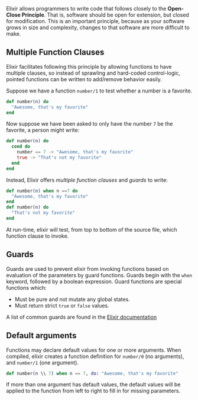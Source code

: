Elixir allows programmers to write code that follows closely to the **Open-Close Principle**. That is, software should be open for extension, but closed for modification. This is an important principle, because as your software grows in size and complexity, changes to that software are more difficult to make.

## Multiple Function Clauses

Elixir facilitates following this principle by allowing functions to have multiple clauses, so instead of sprawling and hard-coded control-logic, pointed functions can be written to add/remove behavior easily.

Suppose we have a function `number/1` to test whether a number is a favorite.

```elixir
def number(n) do
  "Awesome, that's my favorite"
end
```

Now suppose we have been asked to only have the number `7` be the favorite, a person might write:

```elixir
def number(n) do
  cond do
    number == 7 -> "Awesome, that's my favorite"
    true -> "That's not my favorite"
  end
end
```

Instead, Elixir offers _multiple function clauses_ and _guards_ to write:

```elixir
def number(n) when n ==7 do
  "Awesome, that's my favorite"
end
def number(n) do
  "That's not my favorite"
end
```

At run-time, elixir will test, from top to bottom of the source file, which function clause to invoke.

## Guards

Guards are used to prevent elixir from invoking functions based on evaluation of the parameters by guard functions. Guards begin with the `when` keyword, followed by a boolean expression. Guard functions are special functions which:

- Must be pure and not mutate any global states.
- Must return strict `true` or `false` values.

A list of common guards are found in the [Elixir documentation][kernel-guards]

## Default arguments

Functions may declare default values for one or more arguments. When compiled, elixir creates a function definition for `number/0` (no arguments), and `number/1` (one argument).

```elixir
def number(n \\ 7) when n == 7, do: "Awesome, that's my favorite"
```

If more than one argument has default values, the default values will be applied to the function from left to right to fill in for missing parameters.

[kernel-guards]: https://hexdocs.pm/elixir/master/Kernel.html#guards
